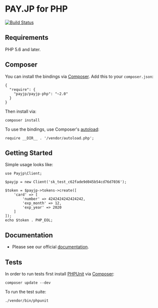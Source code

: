 # PAY.JP for PHP

[![Build Status](https://travis-ci.org/payjp/payjp-php.svg?branch=master)](https://travis-ci.org/payjp/payjp-php)

## Requirements

PHP 5.6 and later.

## Composer

You can install the bindings via [Composer](http://getcomposer.org/). Add this to your `composer.json`:

    {
      "require": {
        "payjp/payjp-php": "~2.0"
      }
    }

Then install via:

    composer install

To use the bindings, use Composer's [autoload](https://getcomposer.org/doc/00-intro.md#autoloading):

    require __DIR__ . '/vendor/autoload.php';

## Getting Started

Simple usage looks like:

    use Payjp\Client;

    $payjp = new Client('sk_test_c62fade9d045b54cd76d7036');

    $token = $payjp->tokens->create([
        'card' => [
            'number' => 4242424242424242,
            'exp_month' => 12,
            'exp_year' => 2020
        ]
    ]);
    echo $token . PHP_EOL;

## Documentation

- Please see our official [documentation](https://pay.jp/docs/started).

## Tests

In order to run tests first install [PHPUnit](http://packagist.org/packages/phpunit/phpunit) via [Composer](http://getcomposer.org/):

    composer update --dev

To run the test suite:

    ./vendor/bin/phpunit
